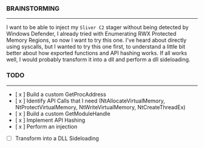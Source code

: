 ### BRAINSTORMING
---

I want to be able to inject my `Sliver C2` stager without being detected by Windows Defender, I already tried with Enumerating RWX Protected Memory Regions, so now I want to try this one. I've heard about directly using syscalls, but I wanted to try this one first, to understand a little bit better about how exported functions and API hashing works. If all works well, I would probably transform it into a dll and perform a dll sideloading.


### TODO
---

+ [ x ] Build a custom GetProcAddress
+ [ x ] Identify API Calls that I need (NtAllocateVirtualMemory, NtProtectVirtualMemory, NtWriteVirtualMemory, NtCreateThreadEx)
+ [ x ] Build a custom GetModuleHandle
+ [ x ] Implement API Hashing
+ [ x ] Perform an injection
+ [ ] Transform into a DLL Sideloading